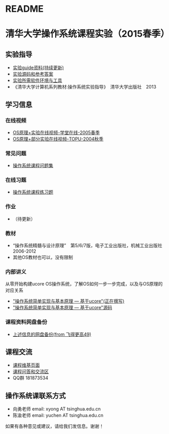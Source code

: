 # README

# 清华大学操作系统课程实验（2015春季）

## 实验指导
 - [实验guide资料(持续更新)](http://objectkuan.gitbooks.io/ucore-docs/)
 - [实验源码和参考答案](https://github.com/chyyuu/ucore_lab)
 - [实验所需软件环境与工具](http://pan.baidu.com/s/1gdePM6J)
 - 《清华大学计算机系列教材:操作系统实验指导》　清华大学出版社　2013

## 学习信息
### 在线视频
 - [OS原理+实验在线视频-学堂在线-2005春季](https://www.xuetangx.com/courses/TsinghuaX/30240243X/2015_T1/about)
 - [OS原理+部分实验在线视频-TOPU-2004秋季](http://www.topu.com/mooc/4100)

### 常见问题
 - [操作系统课程问题集](http://xuyongjiande.gitbooks.io/os-qa/)

### 在线习题
 - [操作系统课程练习题](https://www.gitbook.io/book/xuyongjiande/os_exercises)

### 作业
 - （待更新）
 
### 教材
 - “操作系统精髓与设计原理”　第5/6/7版，电子工业出版社，机械工业出版社　2006-2012
 - 其他OS教材也可以，没有限制
 
### 内部讲义
从零开始构建ucore OS操作系统，了解OS如何一步一步完成，以及与OS原理的对应关系

 - ["操作系统简单实现与基本原理 — 基于ucore"(正在撰写)](http://chyyuu.gitbooks.io/ucorebook/)
 - ["操作系统简单实现与基本原理 — 基于ucore"源码](https://github.com/chyyuu/ucorebook_code)

### 课程资料网盘备份
- [上述信息的网盘备份(from 飞得更高49)](http://pan.baidu.com/s/1sjlrZSp)

## 课程交流
- [课程维基页面](http://os.cs.tsinghua.edu.cn/oscourse/OS2015)
- [课程问答和交流区](https://piazza.com/tsinghua.edu.cn/spring2015/30240243x/home)
- QQ群 181873534

## 操作系统课联系方式
- 向勇老师 email: xyong AT tsinghua.edu.cn
- 陈渝老师 email: yuchen AT tsinghua.edu.cn

如果有各种意见或建议，请给我们发信息。谢谢！
